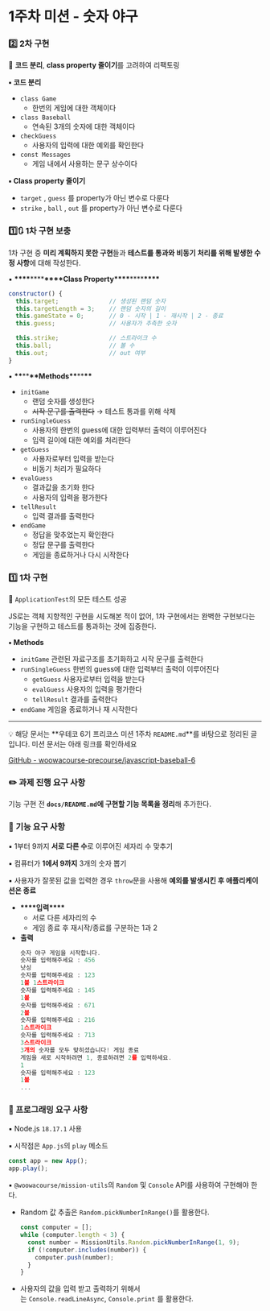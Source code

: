 # 1주차 미션 - 숫자 야구

### 2️⃣ 2차 구현

<aside>

🎯 **코드 분리**, **class property 줄이기**를 고려하여 리팩토링

</aside>

**▪️ 코드 분리**

- `class Game`
  - 한번의 게임에 대한 객체이다
- `class Baseball`
  - 연속된 3개의 숫자에 대한 객체이다
- `checkGuess`
  - 사용자의 입력에 대한 예외를 확인한다
- `const Messages`
  - 게임 내에서 사용하는 문구 상수이다

**▪️ Class property 줄이기**

- `target` , `guess` 를 property가 아닌 변수로 다룬다
- `strike` , `ball` , `out` 를 property가 아닌 변수로 다룬다

### 1️⃣🔃 1차 구현 보충

1차 구현 중 **미리 계획하지 못한 구현**들과 **테스트를 통과와 비동기 처리를 위해 발생한 수정 사항**에 대해 작성한다.

▪️ ****\*\*\*\*****\*\*\*\*****\*\*\*\*****Class Property****\*\*\*\*****\*\*\*\*****\*\*\*\*****

```jsx
constructor() {
  this.target;              // 생성된 랜덤 숫자
  this.targetLength = 3;    // 랜덤 숫자의 길이
  this.gameState = 0;       // 0 - 시작 | 1 - 재시작 | 2 - 종료
  this.guess;               // 사용자가 추측한 숫자

  this.strike;              // 스트라이크 수
  this.ball;                // 볼 수
  this.out;                 // out 여부
}
```

▪️ **\*\***\*\***\*\***Methods**\*\***\*\***\*\***

- `initGame`
  - 랜덤 숫자를 생성한다
  - ~~시작 문구를 출력한다~~ → 테스트 통과를 위해 삭제
- `runSingleGuess`
  - 사용자의 한번의 guess에 대한 입력부터 출력이 이루어진다
  - 입력 길이에 대한 예외를 처리한다
- `getGuess`
  - 사용자로부터 입력을 받는다
  - 비동기 처리가 필요하다
- `evalGuess`
  - 결과값을 초기화 한다
  - 사용자의 입력을 평가한다
- `tellResult`
  - 입력 결과를 출력한다
- `endGame`
  - 정답을 맞추었는지 확인한다
  - 정답 문구를 출력한다
  - 게임을 종료하거나 다시 시작한다

### 1️⃣ 1차 구현

<aside>

🎯 `ApplicationTest`의 모든 테스트 성공

</aside>

JS로는 객체 지향적인 구현을 시도해본 적이 없어, 1차 구현에서는 완벽한 구현보다는 기능을 구현하고 테스트를 통과하는 것에 집중한다.

**▪️ Methods**

- `initGame`
  관련된 자료구조를 초기화하고 시작 문구를 출력한다
- `runSingleGuess`
  한번의 guess에 대한 입력부터 출력이 이루어진다
  - `getGuess`
    사용자로부터 입력을 받는다
  - `evalGuess`
    사용자의 입력을 평가한다
  - `tellResult`
    결과를 출력한다
- `endGame`
  게임을 종료하거나 재 시작한다

---

<aside>

💡 해당 문서는 **우테코 6기 프리코스 미션 1주차 `README.md`**를 바탕으로 정리된 글입니다. 미션 문서는 아래 링크를 확인하세요

</aside>

[GitHub - woowacourse-precourse/javascript-baseball-6](https://github.com/woowacourse-precourse/javascript-baseball-6)

### ✏️ 과제 진행 요구 사항

기능 구현 전 **`docs/README.md`에 구현할 기능 목록을 정리**해 추가한다.

### 🚀 기능 요구 사항

▪️ 1부터 9까지 **서로 다른 수**로 이루어진 세자리 수 맞추기

▪️ 컴퓨터가 **1에서 9까지** 3개의 숫자 뽑기

▪️ 사용자가 잘못된 값을 입력한 경우 `throw`문을 사용해 **예외를 발생시킨 후 애플리케이션은 종료**

- **\*\*\*\***입력**\*\*\*\***
  - 서로 다른 세자리의 수
  - 게임 종료 후 재시작/종료를 구분하는 1과 2
- **출력**
  ```jsx
  숫자 야구 게임을 시작합니다.
  숫자를 입력해주세요 : 456
  낫싱
  숫자를 입력해주세요 : 123
  1볼 1스트라이크
  숫자를 입력해주세요 : 145
  1볼
  숫자를 입력해주세요 : 671
  2볼
  숫자를 입력해주세요 : 216
  1스트라이크
  숫자를 입력해주세요 : 713
  3스트라이크
  3개의 숫자를 모두 맞히셨습니다! 게임 종료
  게임을 새로 시작하려면 1, 종료하려면 2를 입력하세요.
  1
  숫자를 입력해주세요 : 123
  1볼
  ...
  ```

### 🎯 프로그래밍 요구 사항

▪️ Node.js `18.17.1` 사용

▪️ 시작점은 `App.js`의 `play` 메소드

```jsx
const app = new App();
app.play();
```

▪️ `@woowacourse/mission-utils`의 `Random` 및 `Console` API를 사용하여 구현해야 한다.

- Random 값 추출은 `Random.pickNumberInRange()`를 활용한다.

  ```jsx
  const computer = [];
  while (computer.length < 3) {
    const number = MissionUtils.Random.pickNumberInRange(1, 9);
    if (!computer.includes(number)) {
      computer.push(number);
    }
  }
  ```

- 사용자의 값을 입력 받고 출력하기 위해서는 `Console.readLineAsync`, `Console.print` 를 활용한다.
